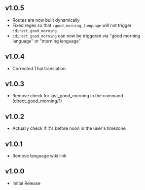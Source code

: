 ## v1.0.5
  * Routes are now built dynamically
  * Fixed regex so that `:good_morning_language` will not trigger `:direct_good_morning`
  * `:direct_good_morning` can now be triggered via "good morning language" or "morning language"

## v1.0.4
  * Corrected Thai translation

## v1.0.3
  * Remove check for last_good_morning in the command (direct_good_morning/1)

## v1.0.2
  * Actually check if it's before noon in the user's timezone

## v1.0.1
  * Remove language wiki link

## v1.0.0
  * Initial Release
